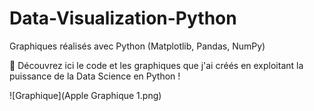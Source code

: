 # Data-Visualization-Python
Graphiques réalisés avec Python (Matplotlib, Pandas, NumPy)

🚀 Découvrez ici le code et les graphiques que j'ai créés en exploitant la puissance de la Data Science en Python !

![Graphique](Apple Graphique 1.png)  
